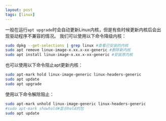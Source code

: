 ```yaml
---
layout: post
tags: [linux]
---
```


一般在运行`apt upgrade`时会自动更新Linux内核，但是有些时候更新内核后会出现驱动程序不兼容的情况。
 我们可以使用以下命令降级内核：



```bash
sudo dpkg --get-selections | grep linux #查看已安装的内核
sudo apt remove linux-image-x.xx.x-xx-generic #删除新内核
sudo apt install linux-image-x.xx.x-xx-generic #安装原内核
```



也可以使用以下命令阻止apt更新内核：

```bash
sudo apt-mark hold linux-image-generic linux-headers-generic
sudo apt update
sudo apt upgrade
```



使用以下命令解除阻止：

```bash
sudo apt-mark unhold linux-image-generic linux-headers-generic
#sudo apt-mark showhold#显示hold的包
sudo apt update

```
